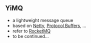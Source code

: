 ## YiMQ  ##

* a lightweight message queue
* based on [Netty](http://netty.io/), [Protocol Buffers](https://developers.google.com/protocol-buffers/), ...
* refer to [RocketMQ](http://rocketmq.apache.org/)
* to be continued...